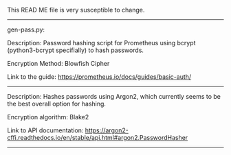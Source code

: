 This READ ME file is very susceptible to change.
____________________________________________________________________________________________________________________________
gen-pass.py: 

Description: Password hashing script for Prometheus using bcrypt (python3-bcrypt specifially) to hash passwords. 

Encryption Method: Blowfish Cipher

Link to the guide: https://prometheus.io/docs/guides/basic-auth/
____________________________________________________________________________________________________________________________

<Insert filename here>
  
Description: Hashes passwords using Argon2, which currently seems to be the best overall option for hashing.

Encryption algorithm: Blake2 

Link to API documentation: https://argon2-cffi.readthedocs.io/en/stable/api.html#argon2.PasswordHasher
____________________________________________________________________________________________________________________________
